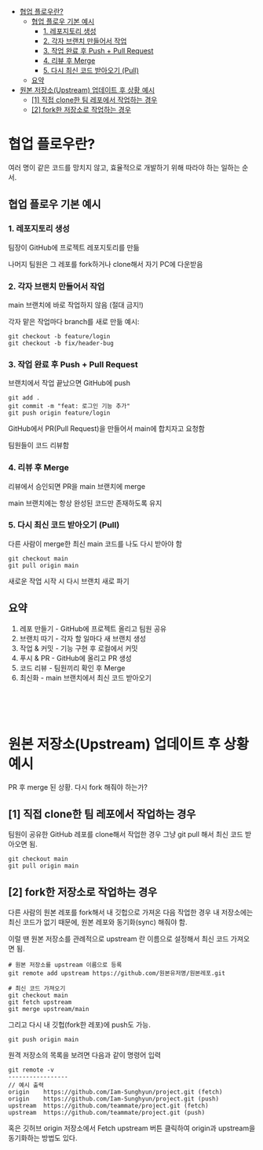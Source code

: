 - [협업 플로우란?](#협업-플로우란)
  - [협업 플로우 기본 예시](#협업-플로우-기본-예시)
    - [1. 레포지토리 생성](#1-레포지토리-생성)
    - [2. 각자 브랜치 만들어서 작업](#2-각자-브랜치-만들어서-작업)
    - [3. 작업 완료 후 Push + Pull Request](#3-작업-완료-후-push--pull-request)
    - [4. 리뷰 후 Merge](#4-리뷰-후-merge)
    - [5. 다시 최신 코드 받아오기 (Pull)](#5-다시-최신-코드-받아오기-pull)
  - [요약](#요약)
- [원본 저장소(Upstream) 업데이트 후 상황 예시](#원본-저장소upstream-업데이트-후-상황-예시)
  - [\[1\] 직접 clone한 팀 레포에서 작업하는 경우](#1-직접-clone한-팀-레포에서-작업하는-경우)
  - [\[2\] fork한 저장소로 작업하는 경우](#2-fork한-저장소로-작업하는-경우)

# 협업 플로우란?

여러 명이 같은 코드를 망치지 않고, 효율적으로 개발하기 위해 따라야 하는 일하는 순서.

## 협업 플로우 기본 예시

### 1. 레포지토리 생성

팀장이 GitHub에 프로젝트 레포지토리를 만듦

나머지 팀원은 그 레포를 fork하거나 clone해서 자기 PC에 다운받음

### 2. 각자 브랜치 만들어서 작업

main 브랜치에 바로 작업하지 않음 (절대 금지!)

각자 맡은 작업마다 branch를 새로 만듦
예시:

```
git checkout -b feature/login
git checkout -b fix/header-bug
```

### 3. 작업 완료 후 Push + Pull Request

브랜치에서 작업 끝났으면 GitHub에 push

```
git add .
git commit -m "feat: 로그인 기능 추가"
git push origin feature/login
```

GitHub에서 PR(Pull Request)을 만들어서 main에 합치자고 요청함

팀원들이 코드 리뷰함

### 4. 리뷰 후 Merge

리뷰에서 승인되면 PR을 main 브랜치에 merge

main 브랜치에는 항상 완성된 코드만 존재하도록 유지

### 5. 다시 최신 코드 받아오기 (Pull)

다른 사람이 merge한 최신 main 코드를 나도 다시 받아야 함

```
git checkout main
git pull origin main
```

새로운 작업 시작 시 다시 브랜치 새로 파기

## 요약

1. 레포 만들기 - GitHub에 프로젝트 올리고 팀원 공유
2. 브랜치 따기 - 각자 할 일마다 새 브랜치 생성
3. 작업 & 커밋 - 기능 구현 후 로컬에서 커밋
4. 푸시 & PR - GitHub에 올리고 PR 생성
5. 코드 리뷰 - 팀원끼리 확인 후 Merge
6. 최신화 - main 브랜치에서 최신 코드 받아오기

</br>
</br>
</br>

# 원본 저장소(Upstream) 업데이트 후 상황 예시

PR 후 merge 된 상황. 다시 fork 해줘야 하는가?

## [1] 직접 clone한 팀 레포에서 작업하는 경우

팀원이 공유한 GitHub 레포를 clone해서 작업한 경우 그냥 git pull 해서 최신 코드 받아오면 됨.

```
git checkout main
git pull origin main
```

## [2] fork한 저장소로 작업하는 경우

다른 사람의 원본 레포를 fork해서 내 깃헙으로 가져온 다음 작업한 경우 내 저장소에는 최신 코드가 없기 때문에,
원본 레포와 동기화(sync) 해줘야 함.

이럴 땐 원본 저장소를 관례적으로 upstream 란 이름으로 설정해서 최신 코드 가져오면 됨.

```
# 원본 저장소를 upstream 이름으로 등록
git remote add upstream https://github.com/원본유저명/원본레포.git

# 최신 코드 가져오기
git checkout main
git fetch upstream
git merge upstream/main
```

그리고 다시 내 깃헙(fork한 레포)에 push도 가능.

```
git push origin main
```

원격 저장소의 목록을 보려면 다음과 같이 명령어 입력

```
git remote -v
-----------------
// 예시 출력
origin    https://github.com/Iam-Sunghyun/project.git (fetch)
origin    https://github.com/Iam-Sunghyun/project.git (push)
upstream  https://github.com/teammate/project.git (fetch)
upstream  https://github.com/teammate/project.git (push)
```

혹은 깃허브 origin 저장소에서 Fetch upstream 버튼 클릭하여 origin과 upstream을 동기화하는 방법도 있다.

